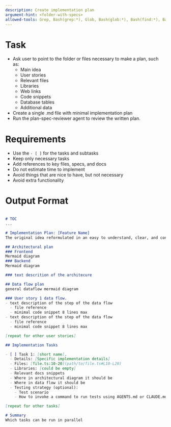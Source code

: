 ```yaml
---
description: Create implementation plan
argument-hint: <folder-with-specs>
allowed-tools: Grep, Bash(grep:*), Glob, Bash(glob:*), Bash(find:*), Bash(ls:*), Bash(tree:*), WebSearch, mcp__deepwiki__read_wiki_structure, mcp__deepwiki__read_wiki_contents, mcp__deepwiki__ask_question, Write(docs/*:*), Read
---
```


# Task
- Ask user to point to the folder or files necessary to make a plan, such as:
  - Main idea
  - User stories
  - Relevant files
  - Libraries
  - Web links
  - Code snippets
  - Database tables
  - Additional data
- Create a single .md file with minimal implementation plan
- Run the plan-spec-reviewer agent to review the written plan.

# Requirements
   - Use the `- [ ]` for the tasks and subtasks
   - Keep only necessary tasks
   - Add references to key files, specs, and docs
   - Do not estimate time to implement
   - Avoid things that are nice to have, but not necessary
   - Avoid extra functionality

# Output Format
```markdown

# TOC
...

# Implementation Plan: [Feature Name]
The original idea reformulated in an easy to understand, clear, and consise way.

## Architectural plan
### Frontend
Mermaid diagram
### Backend
Mermaid diagram

### text descrition of the architecure

## Data flow plan
general dataflow mermaid diagram

### User story 1 data flow.
- text description of the step of the data flow
  - file reference
  - minimal code snippet 8 lines max
- text description of the step of the data flow
  - file reference
  - minimal code snippet 8 lines max

[repeat for other user stories]

## Implementation Tasks

- [ ] Task 1: [short name].
  - Details: [Specific implementation details]
  - Files: [file.ts:10-20](path/to/file.ts#L10-L20)
  - Libraries: [could be empty]
  - Relevant docs snippets
  - Where in architectural diagram it should be
  - Where in data flow it should be
  - Testing strategy (optional):
    - Test scenario
    - How to invoke a command to run tests using AGENTS.md or CLAUDE.md

[repeat for other tasks]

# Summary
Which tasks can be run in parallel

```
